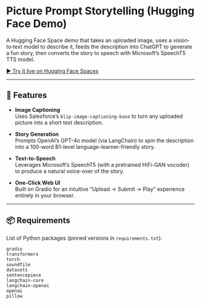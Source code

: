 # Picture Prompt Storytelling (Hugging Face Demo)
A Hugging Face Space demo that takes an uploaded image, uses a vision‐to‐text model to describe it, feeds the description into ChatGPT to generate a fun story, then converts the story to speech with Microsoft’s SpeechT5 TTS model.


[▶️ Try it live on Hugging Face Spaces](https://huggingface.co/spaces/yh24hsu/picture_to_voicestory_demo)

---

## 🚀 Features

- **Image Captioning**  
  Uses Salesforce’s `blip-image-captioning-base` to turn any uploaded picture into a short text description.

- **Story Generation**  
  Prompts OpenAI’s GPT-4o model (via LangChain) to spin the description into a 100-word B1-level language-learner-friendly story.

- **Text‐to‐Speech**  
  Leverages Microsoft’s SpeechT5 (with a pretrained HiFi-GAN vocoder) to produce a natural voice-over of the story.

- **One‐Click Web UI**  
  Built on Gradio for an intuitive “Upload → Submit → Play” experience entirely in your browser.

---

## 📦 Requirements

List of Python packages (pinned versions in `requirements.txt`):

```text
gradio
transformers
torch
soundfile
datasets
sentencepiece
langchain-core
langchain-openai
openai
pillow

